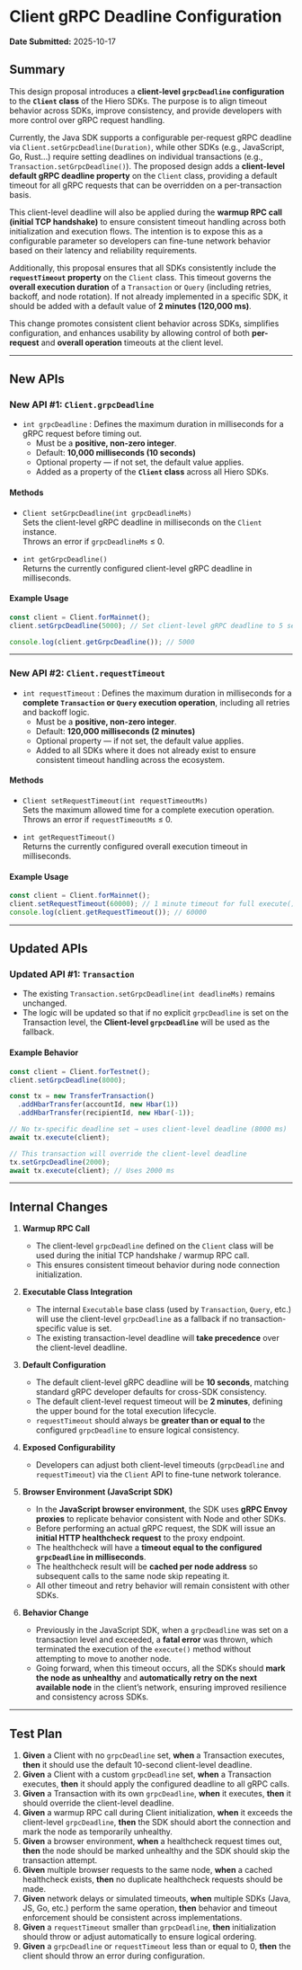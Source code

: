 # Client gRPC Deadline Configuration

**Date Submitted:** 2025-10-17

## Summary

This design proposal introduces a **client-level `grpcDeadline` configuration** to the **`Client` class** of the Hiero SDKs. The purpose is to align timeout behavior across SDKs, improve consistency, and provide developers with more control over gRPC request handling.

Currently, the Java SDK supports a configurable per-request gRPC deadline via `Client.setGrpcDeadline(Duration)`, while other SDKs (e.g., JavaScript, Go, Rust...) require setting deadlines on individual transactions (e.g., `Transaction.setGrpcDeadline()`). The proposed design adds a **client-level default gRPC deadline property** on the `Client` class, providing a default timeout for all gRPC requests that can be overridden on a per-transaction basis.

This client-level deadline will also be applied during the **warmup RPC call (initial TCP handshake)** to ensure consistent timeout handling across both initialization and execution flows. The intention is to expose this as a configurable parameter so developers can fine-tune network behavior based on their latency and reliability requirements.

Additionally, this proposal ensures that all SDKs consistently include the **`requestTimeout` property** on the `Client` class. This timeout governs the **overall execution duration** of a `Transaction` or `Query` (including retries, backoff, and node rotation). If not already implemented in a specific SDK, it should be added with a default value of **2 minutes (120,000 ms)**.

This change promotes consistent client behavior across SDKs, simplifies configuration, and enhances usability by allowing control of both **per-request** and **overall operation** timeouts at the client level.

---

## New APIs

### New API #1: `Client.grpcDeadline`

- `int grpcDeadline` : Defines the maximum duration in milliseconds for a gRPC request before timing out.
  - Must be a **positive, non-zero integer**.
  - Default: **10,000 milliseconds (10 seconds)**
  - Optional property — if not set, the default value applies.
  - Added as a property of the **`Client` class** across all Hiero SDKs.

#### Methods

- `Client setGrpcDeadline(int grpcDeadlineMs)`  
  Sets the client-level gRPC deadline in milliseconds on the `Client` instance.  
  Throws an error if `grpcDeadlineMs` ≤ 0.

- `int getGrpcDeadline()`  
  Returns the currently configured client-level gRPC deadline in milliseconds.

#### Example Usage

```ts
const client = Client.forMainnet();
client.setGrpcDeadline(5000); // Set client-level gRPC deadline to 5 seconds

console.log(client.getGrpcDeadline()); // 5000
```

---

### New API #2: `Client.requestTimeout`

- `int requestTimeout` : Defines the maximum duration in milliseconds for a **complete `Transaction` or `Query` execution operation**, including all retries and backoff logic.
  - Must be a **positive, non-zero integer**.
  - Default: **120,000 milliseconds (2 minutes)**
  - Optional property — if not set, the default value applies.
  - Added to all SDKs where it does not already exist to ensure consistent timeout handling across the ecosystem.

#### Methods

- `Client setRequestTimeout(int requestTimeoutMs)`  
  Sets the maximum allowed time for a complete execution operation.  
  Throws an error if `requestTimeoutMs` ≤ 0.

- `int getRequestTimeout()`  
  Returns the currently configured overall execution timeout in milliseconds.

#### Example Usage

```ts
const client = Client.forMainnet();
client.setRequestTimeout(60000); // 1 minute timeout for full execute() operation
console.log(client.getRequestTimeout()); // 60000
```

---

## Updated APIs

### Updated API #1: `Transaction`

- The existing `Transaction.setGrpcDeadline(int deadlineMs)` remains unchanged.
- The logic will be updated so that if no explicit `grpcDeadline` is set on the Transaction level, the **Client-level `grpcDeadline`** will be used as the fallback.

#### Example Behavior

```ts
const client = Client.forTestnet();
client.setGrpcDeadline(8000);

const tx = new TransferTransaction()
  .addHbarTransfer(accountId, new Hbar(1))
  .addHbarTransfer(recipientId, new Hbar(-1));

// No tx-specific deadline set → uses client-level deadline (8000 ms)
await tx.execute(client);

// This transaction will override the client-level deadline
tx.setGrpcDeadline(2000);
await tx.execute(client); // Uses 2000 ms
```

---

## Internal Changes

1. **Warmup RPC Call**

   - The client-level `grpcDeadline` defined on the `Client` class will be used during the initial TCP handshake / warmup RPC call.
   - This ensures consistent timeout behavior during node connection initialization.

2. **Executable Class Integration**

   - The internal `Executable` base class (used by `Transaction`, `Query`, etc.) will use the client-level `grpcDeadline` as a fallback if no transaction-specific value is set.
   - The existing transaction-level deadline will **take precedence** over the client-level deadline.

3. **Default Configuration**

   - The default client-level gRPC deadline will be **10 seconds**, matching standard gRPC developer defaults for cross-SDK consistency.
   - The default client-level request timeout will be **2 minutes**, defining the upper bound for the total execution lifecycle.
   - `requestTimeout` should always be **greater than or equal to** the configured `grpcDeadline` to ensure logical consistency.

4. **Exposed Configurability**

   - Developers can adjust both client-level timeouts (`grpcDeadline` and `requestTimeout`) via the `Client` API to fine-tune network tolerance.

5. **Browser Environment (JavaScript SDK)**

   - In the **JavaScript browser environment**, the SDK uses **gRPC Envoy proxies** to replicate behavior consistent with Node and other SDKs.
   - Before performing an actual gRPC request, the SDK will issue an **initial HTTP healthcheck request** to the proxy endpoint.
   - The healthcheck will have a **timeout equal to the configured `grpcDeadline` in milliseconds**.
   - The healthcheck result will be **cached per node address** so subsequent calls to the same node skip repeating it.
   - All other timeout and retry behavior will remain consistent with other SDKs.

6. **Behavior Change**
   - Previously in the JavaScript SDK, when a `grpcDeadline` was set on a transaction level and exceeded, a **fatal error** was thrown, which terminated the execution of the `execute()` method without attempting to move to another node.
   - Going forward, when this timeout occurs, all the SDKs should **mark the node as unhealthy** and **automatically retry on the next available node** in the client’s network, ensuring improved resilience and consistency across SDKs.

---

## Test Plan

1. **Given** a Client with no `grpcDeadline` set, **when** a Transaction executes, **then** it should use the default 10-second client-level deadline.
2. **Given** a Client with a custom `grpcDeadline` set, **when** a Transaction executes, **then** it should apply the configured deadline to all gRPC calls.
3. **Given** a Transaction with its own `grpcDeadline`, **when** it executes, **then** it should override the client-level deadline.
4. **Given** a warmup RPC call during Client initialization, **when** it exceeds the client-level `grpcDeadline`, **then** the SDK should abort the connection and mark the node as temporarily unhealthy.
5. **Given** a browser environment, **when** a healthcheck request times out, **then** the node should be marked unhealthy and the SDK should skip the transaction attempt.
6. **Given** multiple browser requests to the same node, **when** a cached healthcheck exists, **then** no duplicate healthcheck requests should be made.
7. **Given** network delays or simulated timeouts, **when** multiple SDKs (Java, JS, Go, etc.) perform the same operation, **then** behavior and timeout enforcement should be consistent across implementations.
8. **Given** a `requestTimeout` smaller than `grpcDeadline`, **then** initialization should throw or adjust automatically to ensure logical ordering.
9. **Given** a `grpcDeadline` or `requestTimeout` less than or equal to 0, **then** the client should throw an error during configuration.
